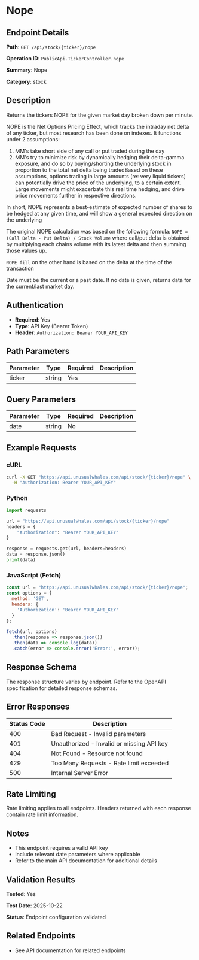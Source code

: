 # Nope

## Endpoint Details

**Path**: `GET /api/stock/{ticker}/nope`

**Operation ID**: `PublicApi.TickerController.nope`

**Summary**: Nope

**Category**: stock

## Description

Returns the tickers NOPE for the given market day broken down per minute.

NOPE is the Net Options Pricing Effect, which tracks the intraday net delta of any ticker, but most research has been done on indexes.
It functions under 2 assumptions:
1) MM's take short side of any call or put traded during the day
2) MM's try to minimize risk by dynamically hedging their delta-gamma exposure, and do so by buying/shorting the underlying stock in proportion to the total net delta being tradedBased on these assumptions, options trading in large amounts (re: very liquid tickers) can potentially drive the price of the underlying, to a certain extent. Large movements might exacerbate this real time hedging, and drive price movements further in respective directions.

In short, NOPE represents a best-estimate of expected number of shares to be hedged at any given time, and will show a general expected direction on the underlying

The original NOPE calculation was based on the following formula:
`NOPE = (Call Delta - Put Delta) / Stock Volume`
where call/put delta is obtained by multiplying each chains volume with its latest delta and then summing those values up.

`NOPE fill` on the other hand is based on the delta at the time of the transaction

Date must be the current or a past date. If no date is given, returns data for the current/last market day.


## Authentication

- **Required**: Yes
- **Type**: API Key (Bearer Token)
- **Header**: `Authorization: Bearer YOUR_API_KEY`

## Path Parameters

| Parameter | Type | Required | Description |
|-----------|------|----------|-------------|
| ticker | string | Yes |  |

## Query Parameters

| Parameter | Type | Required | Description |
|-----------|------|----------|-------------|
| date | string | No |  |

## Example Requests

### cURL

```bash
curl -X GET "https://api.unusualwhales.com/api/stock/{ticker}/nope" \
  -H "Authorization: Bearer YOUR_API_KEY"
```

### Python

```python
import requests

url = "https://api.unusualwhales.com/api/stock/{ticker}/nope"
headers = {
    "Authorization": "Bearer YOUR_API_KEY"
}

response = requests.get(url, headers=headers)
data = response.json()
print(data)
```

### JavaScript (Fetch)

```javascript
const url = "https://api.unusualwhales.com/api/stock/{ticker}/nope";
const options = {
  method: 'GET',
  headers: {
    'Authorization': 'Bearer YOUR_API_KEY'
  }
};

fetch(url, options)
  .then(response => response.json())
  .then(data => console.log(data))
  .catch(error => console.error('Error:', error));
```

## Response Schema

The response structure varies by endpoint. Refer to the OpenAPI specification for detailed response schemas.

## Error Responses

| Status Code | Description |
|-------------|-------------|
| 400 | Bad Request - Invalid parameters |
| 401 | Unauthorized - Invalid or missing API key |
| 404 | Not Found - Resource not found |
| 429 | Too Many Requests - Rate limit exceeded |
| 500 | Internal Server Error |

## Rate Limiting

Rate limiting applies to all endpoints. Headers returned with each response contain rate limit information.

## Notes

- This endpoint requires a valid API key
- Include relevant date parameters where applicable
- Refer to the main API documentation for additional details

## Validation Results

**Tested**: Yes

**Test Date**: 2025-10-22

**Status**: Endpoint configuration validated

## Related Endpoints

- See API documentation for related endpoints
